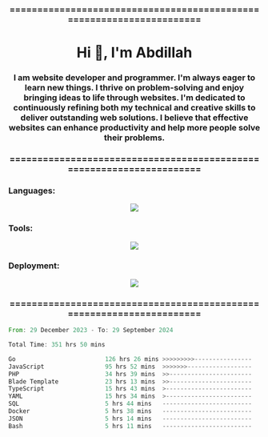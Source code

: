 <h3 align="center">=====================================================================</h3>
<h1 align="center">Hi 👋, I'm Abdillah</h1>
<h3 align="center">I am website developer and programmer. I'm always eager to learn new things. I thrive on problem-solving and enjoy bringing ideas to life through websites. I'm dedicated to continuously refining both my technical and creative skills to deliver outstanding web solutions. I believe that effective websites can enhance productivity and help more people solve their problems.</h3>
<h3 align="center">=====================================================================</h3>

<h3 align="left">Languages:</h3>
<p align="center">
  <a href="https://skillicons.dev">
    <img src="https://skillicons.dev/icons?i=go,nodejs,php,css,html,kotlin" />
  </a>
</p>

<h3 align="left">Tools:</h3>
<p align="center">
  <a href="https://skillicons.dev">
    <img src="https://skillicons.dev/icons?i=express,nextjs,postman,powershell,bash,nginx,arduino,laravel,androidstudio,react,prisma" />
  </a>
</p>

<h3 align="left">Deployment:</h3>
<p align="center">
  <a href="https://skillicons.dev">
    <img src="https://skillicons.dev/icons?i=git,github,docker,aws,jenkins,prometheus,grafana,mongodb,postgres,mysql" />
  </a>
</p>

<h3 align="center">=====================================================================</h3>

<!--START_SECTION:waka-->

```rust
From: 29 December 2023 - To: 29 September 2024

Total Time: 351 hrs 50 mins

Go                         126 hrs 26 mins >>>>>>>>>----------------   35.76 %
JavaScript                 95 hrs 52 mins  >>>>>>>------------------   27.12 %
PHP                        34 hrs 39 mins  >>-----------------------   09.81 %
Blade Template             23 hrs 13 mins  >>-----------------------   06.57 %
TypeScript                 15 hrs 43 mins  >------------------------   04.45 %
YAML                       15 hrs 34 mins  >------------------------   04.40 %
SQL                        5 hrs 44 mins   -------------------------   01.62 %
Docker                     5 hrs 38 mins   -------------------------   01.60 %
JSON                       5 hrs 14 mins   -------------------------   01.48 %
Bash                       5 hrs 11 mins   -------------------------   01.47 %
```

<!--END_SECTION:waka-->
<!---
Abedmuh/Abedmuh is a ✨ special ✨ repository because its `README.md` (this file) appears on your GitHub profile.
You can click the Preview link to take a look at your changes.
--->
